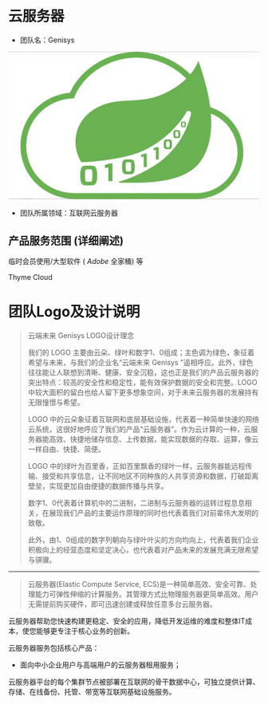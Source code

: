 # 云服务器

 

+   团队名：Genisys 

 ![image-20211011215319866](image/image-20211011215319866.png)

+   团队所属领域：互联网云服务器

 

## 产品服务范围 (详细阐述)

临时会员使用/大型软件 ( $Adobe$ 全家桶) 等

 Thyme Cloud

# 团队Logo及设计说明

>   云端未来 Genisys LOGO设计理念
>
>   我们的 LOGO 主要由云朵、绿叶和数字1、0组成；主色调为绿色，象征着希望与未来，与我们的企业名“云端未来 Genisys ”遥相呼应。此外，绿色往往能让人联想到清晰、健康、安全沉稳，这也正是我们的产品云服务器的突出特点：较高的安全性和稳定性，能有效保护数据的安全和完整。LOGO中较大面积的留白也给人留下更多想象空间，对于未来云服务器的发展持有无限憧憬与希望。
>
>   LOGO 中的云朵象征着互联网和底层基础设施，代表着一种简单快速的网络云系统，这很好地呼应了我们的产品“云服务器”。作为云计算的一种，云服务器能高效、快捷地储存信息、上传数据，能实现数据的存取、运算，像云一样自由、快捷、简便。
>
>   LOGO 中的绿叶为百里香，正如百里飘香的绿叶一样，云服务器能远程传输、接受和共享信息，让不同地区不同种族的人共享资源和数据，打破距离壁垒，实现更加自由便捷的数据传播与共享。
>
>   数字1、0代表着计算机中的二进制，二进制与云服务器的运转过程息息相关，在展现我们产品的主要运作原理的同时也代表着我们对前辈伟大发明的致敬。
>
>   此外，由1、0组成的数字列朝向与绿叶叶尖的方向均向上，代表着我们企业积极向上的经营态度和坚定决心，也代表着对产品未来的发展充满无限希望与骐骥。



---

>   云服务器(Elastic Compute Service, ECS)是一种简单高效、安全可靠、处理能力可弹性伸缩的计算服务。其管理方式比物理服务器更简单高效。用户无需提前购买硬件，即可迅速创建或释放任意多台云服务器。

 

云服务器帮助您快速构建更稳定、安全的应用，降低开发运维的难度和整体IT成本，使您能够更专注于核心业务的创新。

云服务器服务包括核心产品：

+   面向中小企业用户与高端用户的云服务器租用服务；

云服务器平台的每个集群节点被部署在互联网的骨干数据中心，可独立提供计算、存储、在线备份、托管、带宽等互联网基础设施服务。

